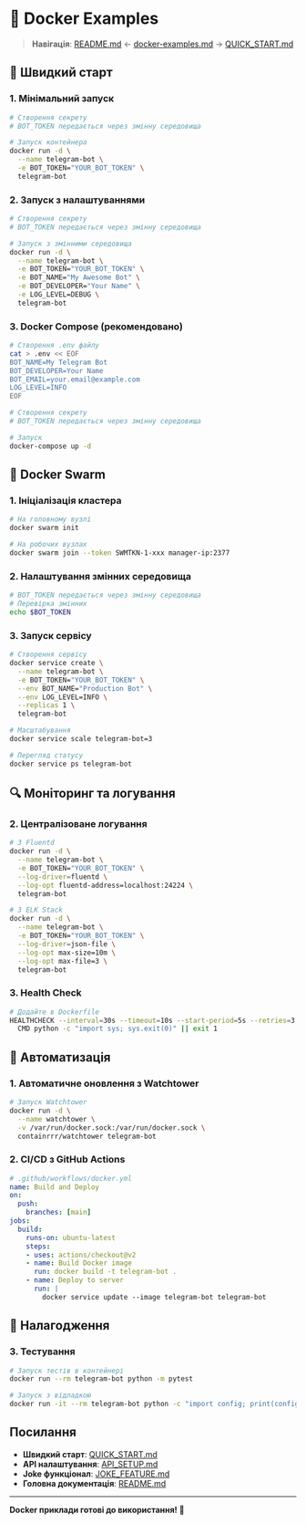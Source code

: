 # 🐳 Docker Examples

> **Навігація**: [README.md](README.md) ← [docker-examples.md](docker-examples.md) → [QUICK_START.md](QUICK_START.md)

## 🚀 Швидкий старт

### 1. Мінімальний запуск

```bash
# Створення секрету
# BOT_TOKEN передається через змінну середовища

# Запуск контейнера
docker run -d \
  --name telegram-bot \
  -e BOT_TOKEN="YOUR_BOT_TOKEN" \
  telegram-bot
```

### 2. Запуск з налаштуваннями

```bash
# Створення секрету
# BOT_TOKEN передається через змінну середовища

# Запуск з змінними середовища
docker run -d \
  --name telegram-bot \
  -e BOT_TOKEN="YOUR_BOT_TOKEN" \
  -e BOT_NAME="My Awesome Bot" \
  -e BOT_DEVELOPER="Your Name" \
  -e LOG_LEVEL=DEBUG \
  telegram-bot
```

### 3. Docker Compose (рекомендовано)

```bash
# Створення .env файлу
cat > .env << EOF
BOT_NAME=My Telegram Bot
BOT_DEVELOPER=Your Name
BOT_EMAIL=your.email@example.com
LOG_LEVEL=INFO
EOF

# Створення секрету
# BOT_TOKEN передається через змінну середовища

# Запуск
docker-compose up -d
```

## 🐳 Docker Swarm

### 1. Ініціалізація кластера

```bash
# На головному вузлі
docker swarm init

# На робочих вузлах
docker swarm join --token SWMTKN-1-xxx manager-ip:2377
```

### 2. Налаштування змінних середовища

```bash
# BOT_TOKEN передається через змінну середовища
# Перевірка змінних
echo $BOT_TOKEN
```

### 3. Запуск сервісу

```bash
# Створення сервісу
docker service create \
  --name telegram-bot \
  -e BOT_TOKEN="YOUR_BOT_TOKEN" \
  --env BOT_NAME="Production Bot" \
  --env LOG_LEVEL=INFO \
  --replicas 1 \
  telegram-bot

# Масштабування
docker service scale telegram-bot=3

# Перегляд статусу
docker service ps telegram-bot
```

## 🔍 Моніторинг та логування

### 2. Централізоване логування

```bash
# З Fluentd
docker run -d \
  --name telegram-bot \
  -e BOT_TOKEN="YOUR_BOT_TOKEN" \
  --log-driver=fluentd \
  --log-opt fluentd-address=localhost:24224 \
  telegram-bot

# З ELK Stack
docker run -d \
  --name telegram-bot \
  -e BOT_TOKEN="YOUR_BOT_TOKEN" \
  --log-driver=json-file \
  --log-opt max-size=10m \
  --log-opt max-file=3 \
  telegram-bot
```

### 3. Health Check

```bash
# Додайте в Dockerfile
HEALTHCHECK --interval=30s --timeout=10s --start-period=5s --retries=3 \
  CMD python -c "import sys; sys.exit(0)" || exit 1
```

## 🚀 Автоматизація

### 1. Автоматичне оновлення з Watchtower

```bash
# Запуск Watchtower
docker run -d \
  --name watchtower \
  -v /var/run/docker.sock:/var/run/docker.sock \
  containrrr/watchtower telegram-bot
```

### 2. CI/CD з GitHub Actions

```yaml
# .github/workflows/docker.yml
name: Build and Deploy
on:
  push:
    branches: [main]
jobs:
  build:
    runs-on: ubuntu-latest
    steps:
    - uses: actions/checkout@v2
    - name: Build Docker image
      run: docker build -t telegram-bot .
    - name: Deploy to server
      run: |
        docker service update --image telegram-bot telegram-bot
```

## 🔧 Налагодження

### 3. Тестування

```bash
# Запуск тестів в контейнері
docker run --rm telegram-bot python -m pytest

# Запуск з відладкою
docker run -it --rm telegram-bot python -c "import config; print(config.Config.get_bot_info())"
```

## Посилання

- **Швидкий старт**: [QUICK_START.md](QUICK_START.md)
- **API налаштування**: [API_SETUP.md](API_SETUP.md)
- **Joke функціонал**: [JOKE_FEATURE.md](JOKE_FEATURE.md)
- **Головна документація**: [README.md](README.md)

---

**Docker приклади готові до використання! 🐳**
